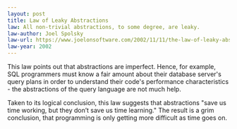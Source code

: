 ```yaml
---
layout: post
title: Law of Leaky Abstractions
law: All non-trivial abstractions, to some degree, are leaky.
law-author: Joel Spolsky
law-url: https://www.joelonsoftware.com/2002/11/11/the-law-of-leaky-abstractions/
law-year: 2002
---
```


This law points out that abstractions are imperfect. Hence, for example, SQL programmers must know a fair amount about their database server's query plans in order to understand their code's performance characteristics - the abstractions of the query language are not much help.

Taken to its logical conclusion, this law suggests that abstractions "save us time working, but they don’t save us time learning." The result is a grim conclusion, that programming is only getting more difficult as time goes on.